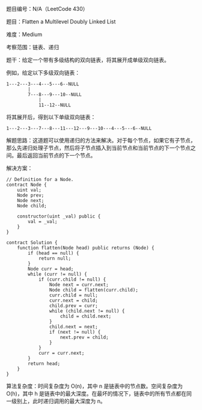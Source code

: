 题目编号：N/A（LeetCode 430）

题目：Flatten a Multilevel Doubly Linked List

难度：Medium

考察范围：链表、递归

题干：给定一个带有多级结构的双向链表，将其展开成单级双向链表。

例如，给定以下多级双向链表：

```solidity
1---2---3---4---5---6--NULL
        |
        7---8---9---10--NULL
            |
            11--12--NULL
```

将其展开后，得到以下单级双向链表：

```solidity
1---2---3---7---8---11---12---9---10---4---5---6--NULL
```

解题思路：这道题可以使用递归的方法来解决。对于每个节点，如果它有子节点，那么先递归处理子节点，然后将子节点插入到当前节点和当前节点的下一个节点之间。最后返回当前节点的下一个节点。

解决方案：

```solidity
// Definition for a Node.
contract Node {
    uint val;
    Node prev;
    Node next;
    Node child;

    constructor(uint _val) public {
        val = _val;
    }
}

contract Solution {
    function flatten(Node head) public returns (Node) {
        if (head == null) {
            return null;
        }
        Node curr = head;
        while (curr != null) {
            if (curr.child != null) {
                Node next = curr.next;
                Node child = flatten(curr.child);
                curr.child = null;
                curr.next = child;
                child.prev = curr;
                while (child.next != null) {
                    child = child.next;
                }
                child.next = next;
                if (next != null) {
                    next.prev = child;
                }
            }
            curr = curr.next;
        }
        return head;
    }
}
```

算法复杂度：时间复杂度为 O(n)，其中 n 是链表中的节点数。空间复杂度为 O(h)，其中 h 是链表中的最大深度。在最坏的情况下，链表中的所有节点都在同一级别上，此时递归调用的最大深度为 n。